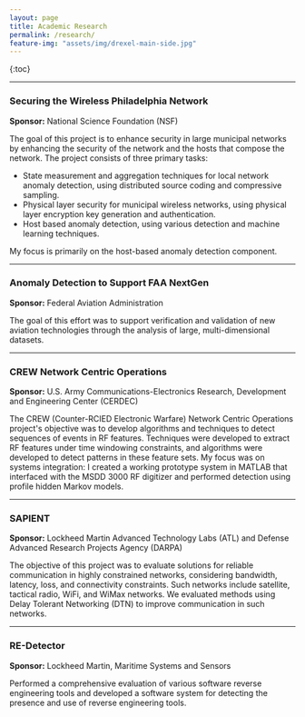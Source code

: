 ```yaml
---
layout: page
title: Academic Research
permalink: /research/
feature-img: "assets/img/drexel-main-side.jpg"
---
```


{:toc}

------------------

### Securing the Wireless Philadelphia Network

**Sponsor:**  National Science Foundation (NSF)


The goal of this project is to enhance security in large municipal networks by enhancing the security of the network and the hosts that compose the network. The project consists of three primary tasks:

* State measurement and aggregation techniques for local network anomaly detection, using distributed source coding and compressive sampling.
* Physical layer security for municipal wireless networks, using physical layer encryption key generation and authentication.
* Host based anomaly detection, using various detection and machine learning techniques.

My focus is primarily on the host-based anomaly detection component.


-----------------

### Anomaly Detection to Support FAA NextGen
**Sponsor:** Federal Aviation Administration

The goal of this effort was to support verification and validation of new aviation technologies through the analysis of large, multi-dimensional datasets.


-----------------


### CREW Network Centric Operations
**Sponsor:** U.S. Army Communications-Electronics Research, Development and Engineering Center (CERDEC)

The CREW (Counter-RCIED Electronic Warfare) Network Centric Operations project's objective was to develop algorithms and techniques to detect sequences of events in RF features.
Techniques were developed to extract RF features under time windowing constraints, and algorithms were developed to detect patterns in these feature sets.
My focus was on systems integration: I created a working prototype system in MATLAB that interfaced with the MSDD 3000 RF digitizer and performed detection using profile hidden Markov models.

-----------------

### SAPIENT
**Sponsor:** Lockheed Martin Advanced Technology Labs (ATL) and Defense Advanced Research Projects Agency (DARPA)

The objective of this project was to evaluate solutions for reliable communication in highly constrained networks, considering bandwidth, latency, loss, and connectivity constraints.  Such networks include satellite, tactical radio, WiFi, and WiMax networks. We evaluated methods using Delay Tolerant Networking (DTN) to improve communication in such networks.

-----------------

### RE-Detector
**Sponsor:** Lockheed Martin, Maritime Systems and Sensors

Performed a comprehensive evaluation of various software reverse engineering tools and developed a software system for detecting the presence and use of reverse engineering tools.

